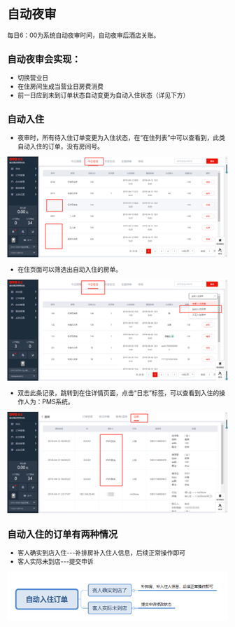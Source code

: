 # 自动夜审

每日6：00为系统自动夜审时间，自动夜审后酒店关账。

## 自动夜审会实现：

* 切换营业日
* 在住房间生成当营业日房费消费
* 前一日应到未到订单状态自动变更为自动入住状态（详见下方）

## 自动入住

* 夜审时，所有待入住订单变更为入住状态，在“在住列表”中可以查看到，此类自动入住的订单，没有房间号。

![](../../../.gitbook/assets/image%20%28645%29.png)

* 在住页面可以筛选出自动入住的房单。

![](../../../.gitbook/assets/image%20%28616%29.png)

* 双击此条记录，跳转到在住详情页面，点击“日志”标签，可以查看到入住的操作人为：PMS系统。

![](../../../.gitbook/assets/image%20%28196%29.png)

## 自动入住的订单有两种情况

* 客人确实到店入住---补排房补入住人信息，后续正常操作即可
*  客人实际未到店---提交申诉

![](../../../.gitbook/assets/image%20%28324%29.png)

